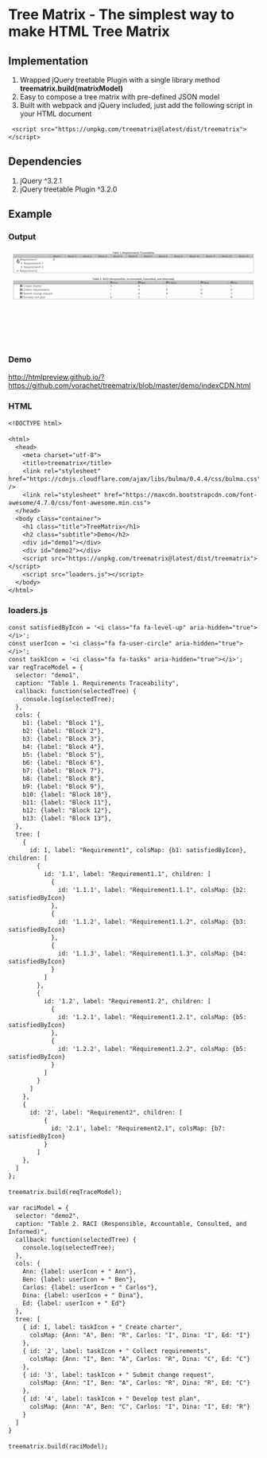 # Tree Matrix - The simplest way to make HTML Tree Matrix

## Implementation

 1. Wrapped jQuery treetable Plugin with a single library method __treematrix.build(matrixModel)__
 2. Easy to compose a tree matrix with pre-defined JSON model
 3. Built with webpack and jQuery included, just add the following script in your HTML document

```
 <script src="https://unpkg.com/treematrix@latest/dist/treematrix"></script>
```

## Dependencies

 1. jQuery ^3.2.1
 2. jQuery treetable Plugin ^3.2.0

## Example

### Output

![Logo](https://github.com/vorachet/treematrix/raw/master/demo.gif)

### Demo

http://htmlpreview.github.io/?https://github.com/vorachet/treematrix/blob/master/demo/indexCDN.html

### HTML

```
<!DOCTYPE html>

<html>
  <head>
    <meta charset="utf-8">
    <title>treematrix</title>
    <link rel="stylesheet" href="https://cdnjs.cloudflare.com/ajax/libs/bulma/0.4.4/css/bulma.css" />
    <link rel="stylesheet" href="https://maxcdn.bootstrapcdn.com/font-awesome/4.7.0/css/font-awesome.min.css">
  </head>
  <body class="container">
    <h1 class="title">TreeMatrix</h1>
    <h2 class="subtitle">Demo</h2>
    <div id="demo1"></div>
    <div id="demo2"></div>
    <script src="https://unpkg.com/treematrix@latest/dist/treematrix"></script>
    <script src="loaders.js"></script>
  </body>
</html>

```

### loaders.js

```
const satisfiedByIcon = '<i class="fa fa-level-up" aria-hidden="true"></i>';
const userIcon = '<i class="fa fa-user-circle" aria-hidden="true"></i>';
const taskIcon = '<i class="fa fa-tasks" aria-hidden="true"></i>';
var reqTraceModel = {
  selector: "demo1",
  caption: "Table 1. Requirements Traceability",
  callback: function(selectedTree) {
    console.log(selectedTree);
  },
  cols: {
    b1: {label: "Block 1"},
    b2: {label: "Block 2"},
    b3: {label: "Block 3"},
    b4: {label: "Block 4"},
    b5: {label: "Block 5"},
    b6: {label: "Block 6"},
    b7: {label: "Block 7"},
    b8: {label: "Block 8"},
    b9: {label: "Block 9"},
    b10: {label: "Block 10"},
    b11: {label: "Block 11"},
    b12: {label: "Block 12"},
    b13: {label: "Block 13"},
  },
  tree: [
    {
      id: 1, label: "Requirement1", colsMap: {b1: satisfiedByIcon}, children: [
        {
          id: '1.1', label: "Requirement1.1", children: [
            {
              id: '1.1.1', label: "Requirement1.1.1", colsMap: {b2: satisfiedByIcon}
            },
            {
              id: '1.1.2', label: "Requirement1.1.2", colsMap: {b3: satisfiedByIcon}
            },
            {
              id: '1.1.3', label: "Requirement1.1.3", colsMap: {b4: satisfiedByIcon}
            }
          ]
        },
        {
          id: '1.2', label: "Requirement1.2", children: [
            {
              id: '1.2.1', label: "Requirement1.2.1", colsMap: {b5: satisfiedByIcon}
            },
            {
              id: '1.2.2', label: "Requirement1.2.2", colsMap: {b5: satisfiedByIcon}
            }
          ]
        }
      ]
    },
    {
      id: '2', label: "Requirement2", children: [
          {
            id: '2.1', label: "Requirement2.1", colsMap: {b7: satisfiedByIcon}
          }
        ]
    },
  ]
};

treematrix.build(reqTraceModel);

var raciModel = {
  selector: "demo2",
  caption: "Table 2. RACI (Responsible, Accountable, Consulted, and Informed)",
  callback: function(selectedTree) {
    console.log(selectedTree);
  },
  cols: {
    Ann: {label: userIcon + " Ann"},
    Ben: {label: userIcon + " Ben"},
    Carlos: {label: userIcon + " Carlos"},
    Dina: {label: userIcon + " Dina"},
    Ed: {label: userIcon + " Ed"}
  },
  tree: [
    { id: 1, label: taskIcon + " Create charter",
      colsMap: {Ann: "A", Ben: "R", Carlos: "I", Dina: "I", Ed: "I"}
    },
    { id: '2', label: taskIcon + " Collect requirements",
      colsMap: {Ann: "I", Ben: "A", Carlos: "R", Dina: "C", Ed: "C"}
    },
    { id: '3', label: taskIcon + " Submit change request",
      colsMap: {Ann: "I", Ben: "A", Carlos: "R", Dina: "R", Ed: "C"}
    },
    { id: '4', label: taskIcon + " Develop test plan",
      colsMap: {Ann: "A", Ben: "C", Carlos: "I", Dina: "I", Ed: "R"}
    }
  ]
}

treematrix.build(raciModel);


```